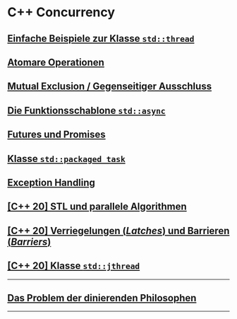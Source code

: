 # C++ Concurrency

## [Einfache Beispiele zur Klasse `std::thread`](Programs/01_SimpleThreading/Readme.md)

## [Atomare Operationen](Programs/02_Atomic/Readme.md)

## [Mutual Exclusion / Gegenseitiger Ausschluss](Programs/03_MutualExclusion/Readme.md)

## [Die Funktionsschablone `std::async`](Programs/04_Async/Readme.md)

## [Futures und Promises](Programs/05_FuturesPromises/Readme.md)

## [Klasse `std::packaged_task`](Programs/06_PackagedTask/Readme.md)

## [Exception Handling](Programs/07_ExceptionHandling/Readme.md)

## [[C++ 20] STL und parallele Algorithmen](Programs/08_STL_ParallelAlgorithms/Readme.md)

## [[C++ 20] Verriegelungen (*Latches*) und Barrieren (*Barriers*)](Programs/09_LatchesBarriers/Readme.md)

## [[C++ 20] Klasse `std::jthread`](Programs/10_JThread/Readme.md)

---

## [Das Problem der dinierenden Philosophen](Programs/11_DiningPhilosophers/Readme.md)
 
---
